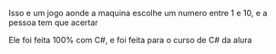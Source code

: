 Isso e um jogo aonde a maquina escolhe um numero entre 1 e 10, e a pessoa tem que acertar

Ele foi feita 100% com C#, e foi feita para o curso de C# da alura 
